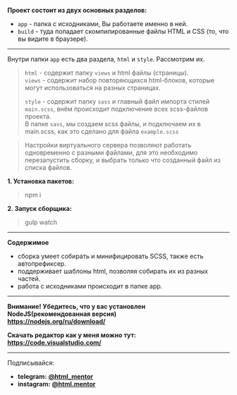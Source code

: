 **Проект состоит из двух основных разделов:**  
- `app` - папка с исходниками, Вы работаете именно в ней.  
- `build` - туда попадает скомпилированные файлы HTML и CSS (то, что вы видите в браузере).  

---
Внутри папки `app` есть два раздела, `html` и `style`. Рассмотрим их.  
> `html` - содержит папку `views` и html файлы (страницы).  
`views` - содержит набор повторяющихся html-блоков, которые могут использоваться на разных страницах.  
>
> `style` - содержит папку `sass` и главный файл импорта стилей `main.scss`, внём происходит подключение всех scss-файлов проекта.  
В папке `sass`, мы создаем scss файлы, и подключаем их в main.scss, как это сделано для файла `example.scss`  

> Настройки виртуального сервера позволяют работать одновременно с разными файлами, для это необходимо перезапустить сборку, и выбрать только что созданный файл из списка файлов.  


**1. Установка пакетов:**
> npm i

**2. Запуск сборщика:**
> gulp watch

---
**Содержимое**
- сборка умеет собирать и минифицировать SCSS, также есть автопрефиксер.
- поддерживает шаблоны html, позволяя собирать их из разных частей.
- работа с исходниками происходит в папке app.

---
**Внимание! Убедитесь, что у вас установлен NodeJS(рекомендованная версия)**  
**https://nodejs.org/ru/download/**

**Скачать редактор как у меня можно тут:**  
**https://code.visualstudio.com/**


---
Подписывайся:
- **telegram:** **[@html_mentor](https://t.me/html_mentor)**
- **instagram:** **[@html.mentor](https://www.instagram.com/html.mentor)**

